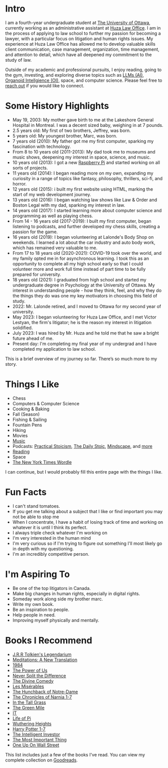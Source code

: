 # Intro

I am a fourth-year undergraduate student at [The University of Ottawa](https://www.uottawa.ca/), currently working as an administrative assistant at [Huza Law Office](https://lawcornwall.com). I am in the process of applying to law school to further my passion for becoming a lawyer, with a particular focus on litigation and human rights issues. My experience at Huza Law Office has allowed me to develop valuable skills client communication, case management, organization, time management, and attention to detail, which have all deepened my commitment to the study of law.

Outside of my academic and professional pursuits, I enjoy reading, going to the gym, investing, and exploring diverse topics such as [LLMs (AI)](https://en.wikipedia.org/wiki/Large_language_model), [Organoid Intellgience (OI)](https://en.wikipedia.org/wiki/Organoid_intelligence), space, and computer science. Please feel free to [reach out](http://holtzz.com/contact) if you would like to connect.

# Some History Highlights

- May 19, 2003: My mother gave birth to me at the Lakeshore General Hospital in Montreal. I was a decent sized baby, weighing in at 7 pounds.
- 2.5 years old: My first of two brothers, Jeffrey, was born.
- 5 years old: My youngest brother, Marc, was born.
- 7 years old (2010): My father got me my first computer, sparking my fascination with technology.
- From 8 to 10 years old (2011-2013): My dad took me to museums and music shows, deepening my interest in space, science, and music.
- 10 years old (2013): I got a new [Raspberry Pi](https://www.raspberrypi.com) and started working on all sorts of projects.
- 11 years old (2014): I began reading more on my own, expanding my curiosity in a range of topics like fantasy, philosophy, thrillers, sci-fi, and horror.
- 12 years old (2015): i built my first website using HTML, marking the start of my web development journey.
- 13 years old (2016): I began watching law shows like Law & Order and Boston Legal with my dad, sparking my interest in law.
- 14 years old (2017): I started learning more about computer science and programming as well as playing chess.
- From 14 - 16 years old (2017-2019): I built my first computer, began listening to podcasts, and further developed my chess skills, creating a passion for the game.
- 16 years old (2019): I began volunteering at Lalonde's Body Shop on weekends. I learned a lot about the car industry and auto body work, which has remained very valuable to me.
- From 17 to 18 years old (2020-2021): COVID-19 took over the world, and my family opted me in for asynchronous learning. I took this as an opportunity to complete all my high school early so that I could volunteer more and work full time instead of part time to be fully prepared for university.
- 18 years old (2021): I graduated from high school and started my undergraduate degree in Psychology at the University of Ottawa. My interest in understanding people - how they think, feel, and why they do the things they do was one my key motivators in choosing this field of study.
- 2022: Mr. Lalonde retired, and I moved to Ottawa for my second year of university.
- May 2023: I began volunteering for Huza Law Office, and I met Victor Lestyan, the firm's litigator; he is the reason my interest in litigation solidified.
- July 2023: I was hired by Mr. Huza and he told me that he saw a bright future ahead of me.
- Present day: I'm completing my final year of my undergrad and I have completed my application to law school.

This is a brief overview of my journey so far. There’s so much more to my story.

# Things I Like

- Chess
- Computers & Computer Science
- Cooking & Baking
- Fall (Season)
- Fishing & Sailing
- Fountain Pens
- Hiking
- Movies
- [Music](https://open.spotify.com/user/k9taie3feffp4e4z4g1l6n8pp?si=Rh1k8dpzTxmVW4qYOlYezQ&nd=1&dlsi=6b2e39f9ed9549b9)
- Podcasts: [Practical Stoicism](https://www.stoicismpod.com/about/), [The Daily Stoic](https://dailystoic.com/podcast/), [Mindscape](https://www.preposterousuniverse.com/podcast/), and [more](https://podcastcharts.byspotify.com)
- [Reading](https://www.goodreads.com/Holtzz)
- Space
- [The New York Times Wordle](https://www.nytimes.com/games/wordle/index.html)

I can continue, but I would probably fill this entire page with the things I like.

# Fun Facts

- I can't stand tomatoes.
- If you get me talking about a subject that I like or find important you may not be able to stop me
- When I concentrate, I have a habit of losing track of time and working on whatever it is until I think its perfect.
- I always triple check whatever I'm working on 
- I'm very interested in the human mind 
- I'm very curious so if I'm trying to figure out something I'll most likely go in depth with my questioning.
- I'm an incredibly competitive person. 

# I'm Aspiring To

- Be one of the top litigators in Canada.
- Make big changes in human rights, especially in digital rights.
- Someday work along side my brother marc.
- Write my own book.
- Be an inspiration to people.
- Help people in need.
- Improving myself physically and mentally.

# Books I Recommend

- [J.R.R Tolkien's Legendarium](https://en.wikipedia.org/wiki/Tolkien%27s_legendarium)
- [Meditations: A New Translation](https://www.goodreads.com/book/show/61354484-meditations)
- [1984](https://www.goodreads.com/book/show/61439040-1984)
- [The Power of Us](https://www.goodreads.com/book/show/56620845-the-power-of-us)
- [Never Split the Difference](https://www.goodreads.com/book/show/123857637-never-split-the-difference?ac=1&from_search=true&qid=jkBhLXk0O8&rank=1)
- [The Divine Comedy](https://www.goodreads.com/book/show/6656.The_Divine_Comedy)
- [Les Misérables](https://www.goodreads.com/book/show/36377471-les-miserables)
- [The Hunchback of Notre-Dame](https://www.goodreads.com/book/show/30597.The_Hunchback_of_Notre_Dame)
- [The Chronicles of Narnia 1-7](https://www.goodreads.com/book/show/11127.The_Chronicles_of_Narnia?from_search=true&from_srp=true&qid=W6B4vboCu0&rank=2)
- [In the Tall Grass](https://www.goodreads.com/book/show/15825932-in-the-tall-grass)
- [The Green Mile](https://www.goodreads.com/book/show/11566.The_Green_Mile)
- [IT](https://www.goodreads.com/book/show/830502.It)
- [Life of Pi](https://www.goodreads.com/book/show/4214.Life_of_Pi)
- [Wuthering Heights](https://www.goodreads.com/book/show/6185.Wuthering_Heights)
- [Harry Potter 1-7](https://www.goodreads.com/book/show/59223802-harry-potter)
- [The Intelligent Investor](https://www.goodreads.com/book/show/106835.The_Intelligent_Investor)
- [The Most Important Thing](https://www.goodreads.com/book/show/10454418-the-most-important-thing)
- [One Up On Wall Street](hhttps://www.goodreads.com/ca/book/show/762462)

This list includes just a few of the books I've read. You can view my complete collection on [Goodreads](https://www.goodreads.com/Holtzz).
